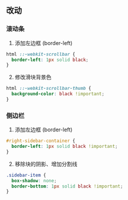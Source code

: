 ## 改动

### 滚动条

1. 添加左边框 (border-left)

```css
html ::-webkit-scrollbar {
  border-left: 1px solid black;
}
```

2. 修改滑块背景色

```css
html ::-webkit-scrollbar-thumb {
  background-color: black !important;
}
```

### 侧边栏

1. 添加左边框 (border-left)

```css
#right-sidebar-container {
  border-left: 1px solid black !important;
}
```

2. 移除块的阴影、增加分割线

```css
.sidebar-item {
  box-shadow: none;
  border-bottom: 1px solid black !important;
}
```

